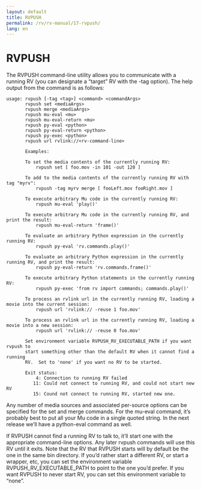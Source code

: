 ```yaml
---
layout: default
title: RVPUSH
permalink: /rv/rv-manual/17-rvpush/
lang: en
---
```


# RVPUSH

The RVPUSH command-line utility allows you to communicate with a running RV (you can designate a “target” RV with the -tag option). The help output from the command is as follows:

```
usage: rvpush [-tag <tag>] <command> <commandArgs>
       rvpush set <mediaArgs>
       rvpush merge <mediaArgs>
       rvpush mu-eval <mu>
       rvpush mu-eval-return <mu>
       rvpush py-eval <python>
       rvpush py-eval-return <python>
       rvpush py-exec <python>
       rvpush url rvlink://<rv-command-line>

       Examples:

       To set the media contents of the currently running RV:
           rvpush set [ foo.mov -in 101 -out 120 ]

       To add to the media contents of the currently running RV with tag "myrv":
           rvpush -tag myrv merge [ fooLeft.mov fooRight.mov ]

       To execute arbitrary Mu code in the currently running RV:
           rvpush mu-eval 'play()'

       To execute arbitrary Mu code in the currently running RV, and print the result:
           rvpush mu-eval-return 'frame()'

       To evaluate an arbitrary Python expression in the currently running RV:
           rvpush py-eval 'rv.commands.play()'

       To evaluate an arbitrary Python expression in the currently running RV, and print the result:
           rvpush py-eval-return 'rv.commands.frame()'

       To execute arbitrary Python statements in the currently running RV:
           rvpush py-exec 'from rv import commands; commands.play()'

       To process an rvlink url in the currently running RV, loading a movie into the current session:
           rvpush url 'rvlink:// -reuse 1 foo.mov'

       To process an rvlink url in the currently running RV, loading a movie into a new session:
           rvpush url 'rvlink:// -reuse 0 foo.mov'

       Set environment variable RVPUSH_RV_EXECUTABLE_PATH if you want rvpush to         
       start something other than the default RV when it cannot find a running
       RV.  Set to 'none' if you want no RV to be started.

       Exit status:            
           4: Connection to running RV failed
          11: Could not connect to running RV, and could not start new RV
          15: Cound not connect to running RV, started new one.
```

Any number of media sources and associated per-source options can be specified for the set and merge commands. For the mu-eval command, it’s probably best to put all your Mu code in a single quoted string. In the next release we’ll have a python-eval command as well.

If RVPUSH cannot find a running RV to talk to, it’ll start one with the appropriate command-line options. Any later rvpush commands will use this RV until it exits. Note that the RV that RVPUSH starts will by default be the one in the same bin directory. If you’d rather start a different RV, or start a wrapper, etc, you can set the environment variable RVPUSH_RV_EXECUTABLE_PATH to point to the one you’d prefer. If you want RVPUSH to never start RV, you can set this environment variable to “none”.
